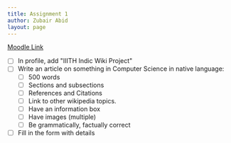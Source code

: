 ```yaml
---
title: Assignment 1
author: Zubair Abid
layout: page
---
```


[Moodle Link](https://moodle.iiit.ac.in/mod/assign/view.php?id=24794)

- [ ] In profile, add "IIITH Indic Wiki Project"
- [ ] Write an article on something in Computer Science in native language:
    - [ ] 500 words
    - [ ] Sections and subsections
    - [ ] References and Citations
    - [ ] Link to other wikipedia topics.
    - [ ] Have an information box
    - [ ] Have images (multiple)
    - [ ] Be grammatically, factually correct
- [ ] Fill in the form with details
